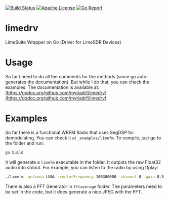 [![Build Status](https://api.travis-ci.org/racerxdl/limedrv.svg?branch=master)](https://travis-ci.org/racerxdl/limedrv) [![Apache License](https://img.shields.io/badge/license-Apache-blue.svg)](https://tldrlegal.com/license/apache-license-2.0-(apache-2.0)) [![Go Report](https://goreportcard.com/badge/github.com/myriadrf/limedrv)](https://goreportcard.com/report/github.com/myriadrf/limedrv)

# limedrv
LimeSuite Wrapper on Go (Driver for LimeSDR Devices)

# Usage

So far I need to do all the comments for the methods (since go auto-generates the documentation).
But while I do that, you can check the examples. The documentation is available at: [https://godoc.org/github.com/myriadrf/limedrv](https://godoc.org/github.com/myriadrf/limedrv)


# Examples

So far there is a functional WBFM Radio that uses SegDSP for demodulating. You can check it at `_examples/limefm`. To compile, just go to the folder and run:

```bash
go build
```

It will generate a `limefm` executable in the folder. It outputs the raw Float32 audio into stdout. For example, you can listen to the radio by using ffplay:

```bash
./limefm -antenna LNAL -centerFrequency 106300000 -channel 0 -gain 0.5 -outputRate 48000 | ffplay -f f32le -ar 48k -ac 1 -
```

There is also a FFT Generator in `fftaverage` folder. The parameters need to be set in the code, but it does generate a nice JPEG with the FFT.